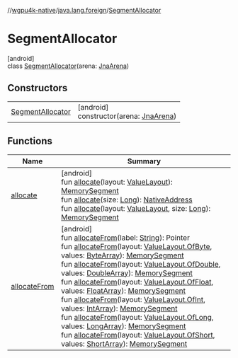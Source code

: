 //[wgpu4k-native](../../../index.md)/[java.lang.foreign](../index.md)/[SegmentAllocator](index.md)

# SegmentAllocator

[android]\
class [SegmentAllocator](index.md)(arena: [JnaArena](../../ffi/-jna-arena/index.md))

## Constructors

| | |
|---|---|
| [SegmentAllocator](-segment-allocator.md) | [android]<br>constructor(arena: [JnaArena](../../ffi/-jna-arena/index.md)) |

## Functions

| Name | Summary |
|---|---|
| [allocate](allocate.md) | [android]<br>fun [allocate](allocate.md)(layout: [ValueLayout](../-value-layout/index.md)): [MemorySegment](../-memory-segment/index.md)<br>fun [allocate](allocate.md)(size: [Long](https://kotlinlang.org/api/core/kotlin-stdlib/kotlin/-long/index.html)): [NativeAddress](../../ffi/-native-address/index.md)<br>fun [allocate](allocate.md)(layout: [ValueLayout](../-value-layout/index.md), size: [Long](https://kotlinlang.org/api/core/kotlin-stdlib/kotlin/-long/index.html)): [MemorySegment](../-memory-segment/index.md) |
| [allocateFrom](allocate-from.md) | [android]<br>fun [allocateFrom](allocate-from.md)(label: [String](https://kotlinlang.org/api/core/kotlin-stdlib/kotlin/-string/index.html)): Pointer<br>fun [allocateFrom](allocate-from.md)(layout: [ValueLayout.OfByte](../-value-layout/-of-byte/index.md), values: [ByteArray](https://kotlinlang.org/api/core/kotlin-stdlib/kotlin/-byte-array/index.html)): [MemorySegment](../-memory-segment/index.md)<br>fun [allocateFrom](allocate-from.md)(layout: [ValueLayout.OfDouble](../-value-layout/-of-double/index.md), values: [DoubleArray](https://kotlinlang.org/api/core/kotlin-stdlib/kotlin/-double-array/index.html)): [MemorySegment](../-memory-segment/index.md)<br>fun [allocateFrom](allocate-from.md)(layout: [ValueLayout.OfFloat](../-value-layout/-of-float/index.md), values: [FloatArray](https://kotlinlang.org/api/core/kotlin-stdlib/kotlin/-float-array/index.html)): [MemorySegment](../-memory-segment/index.md)<br>fun [allocateFrom](allocate-from.md)(layout: [ValueLayout.OfInt](../-value-layout/-of-int/index.md), values: [IntArray](https://kotlinlang.org/api/core/kotlin-stdlib/kotlin/-int-array/index.html)): [MemorySegment](../-memory-segment/index.md)<br>fun [allocateFrom](allocate-from.md)(layout: [ValueLayout.OfLong](../-value-layout/-of-long/index.md), values: [LongArray](https://kotlinlang.org/api/core/kotlin-stdlib/kotlin/-long-array/index.html)): [MemorySegment](../-memory-segment/index.md)<br>fun [allocateFrom](allocate-from.md)(layout: [ValueLayout.OfShort](../-value-layout/-of-short/index.md), values: [ShortArray](https://kotlinlang.org/api/core/kotlin-stdlib/kotlin/-short-array/index.html)): [MemorySegment](../-memory-segment/index.md) |